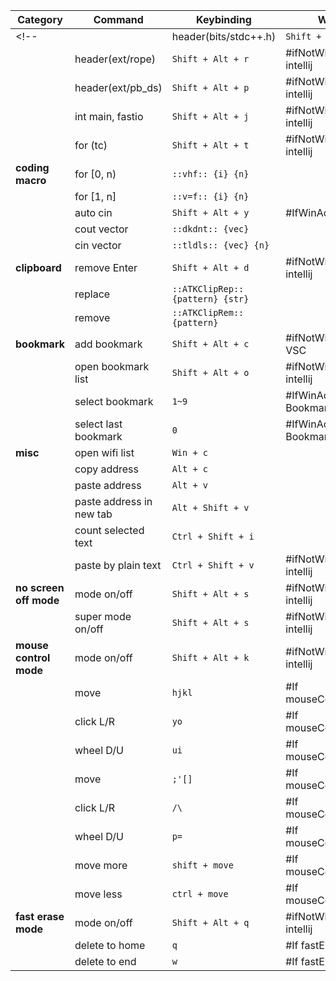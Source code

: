 | Category                 | Command                         | Keybinding                      | When                             |
|--------------------------|---------------------------------|---------------------------------|----------------------------------|
<!-- |                          | header(bits/stdc++.h)           | `Shift + Alt + i`               | #ifNotWinActive intellij         |
|                          | header(ext/rope)                | `Shift + Alt + r`               | #ifNotWinActive intellij         |
|                          | header(ext/pb_ds)               | `Shift + Alt + p`               | #ifNotWinActive intellij         |
|                          | int main, fastio                | `Shift + Alt + j`               | #ifNotWinActive intellij         |
|                          | for (tc)                        | `Shift + Alt + t`               | #ifNotWinActive intellij         | -->
| **coding macro**         | for [0, n)                      | `::vhf:: {i} {n}`               |                                  |
|                          | for [1, n]                      | `::v=f:: {i} {n}`               |                                  |
|                          | auto cin                        | `Shift + Alt + y`               | #IfWinActivate VSC               |
|                          | cout vector                     | `::dkdnt:: {vec}`               |                                  |
|                          | cin vector                      | `::tldls:: {vec} {n}`           |                                  |
| **clipboard**            | remove Enter                    | `Shift + Alt + d`               | #ifNotWinActive intellij         |
|                          | replace                         | `::ATKClipRep:: {pattern} {str}`|                                  |
|                          | remove                          | `::ATKClipRem:: {pattern}`      |                                  |
| **bookmark**             | add bookmark                    | `Shift + Alt + c`               | #ifNotWinActive VSC              |
|                          | open bookmark list              | `Shift + Alt + o`               | #ifNotWinActive intellij         |
|                          | select bookmark                 | `1~9`                           | #IfWinActive BookmarkGUI         |
|                          | select last bookmark            | `0`                             | #IfWinActive BookmarkGUI         |
| **misc**                 | open wifi list                  | `Win + c`                       |                                  |
|                          | copy address                    | `Alt + c`                       |                                  |
|                          | paste address                   | `Alt + v`                       |                                  |
|                          | paste address in new tab        | `Alt + Shift + v`               |                                  |
|                          | count selected text             | `Ctrl + Shift + i`              |                                  |
|                          | paste by plain text             | `Ctrl + Shift + v`              | #ifNotWinActive intellij         |
| **no screen off mode**   | mode on/off                     | `Shift + Alt + s`               | #ifNotWinActive intellij         |
|                          | super mode on/off               | `Shift + Alt + s`               | #ifNotWinActive intellij         |
| **mouse control mode**   | mode on/off                     | `Shift + Alt + k`               | #ifNotWinActive intellij         |
|                          | move                            | `hjkl`                          | #If mouseControlMode             |
|                          | click L/R                       | `yo`                            | #If mouseControlMode             |
|                          | wheel D/U                       | `ui`                            | #If mouseControlMode             |
|                          | move                            | `;'[]`                          | #If mouseControlMode             |
|                          | click L/R                       | `/\`                            | #If mouseControlMode             |
|                          | wheel D/U                       | `p=`                            | #If mouseControlMode             |
|                          | move more                       | `shift + move`                  | #If mouseControlMode             |
|                          | move less                       | `ctrl + move`                   | #If mouseControlMode             |
| **fast erase mode**      | mode on/off                     | `Shift + Alt + q`               | #ifNotWinActive intellij         |
|                          | delete to home                  | `q`                             | #If fastEraseMode                |
|                          | delete to end                   | `w`                             | #If fastEraseMode                |